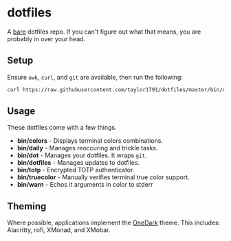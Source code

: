 dotfiles
========
A [bare](https://www.atlassian.com/git/tutorials/dotfiles) dotfiles repo. If you
can't figure out what that means, you are probably in over your head.

Setup
-----
Ensure `awk`, `curl`, and  `git` are available, then run the following:

```bash
curl https://raw.githubusercontent.com/taylor1791/dotfiles/master/bin/dot | bash`
```

Usage
-----
These dotfiles come with a few things.

 * **bin/colors** - Displays terminal colors combinations.
 * **bin/daily** - Manages reoccuring and trickle tasks.
 * **bin/dot** - Manages your dotfiles. It wraps `git`.
 * **bin/dotfiles** - Manages updates to dotfiles.
 * **bin/totp** - Encrypted TOTP authenticator.
 * **bin/truecolor** - Manually verifies terminal true color support.
 * **bin/warn** - Echos it arguments in color to stderr

Theming
-------
Where possible, applications implement the
[OneDark](https://github.com/joshdick/onedark.vim) theme. This includes:
Alacritty, rofi, XMonad, and XMobar.
